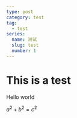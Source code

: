```yaml
---
type: post
category: test
tag:
  - test
series:
  name: 测试
  slug: test
  number: 1
---
```


# This is a test

Hello world

$a^2+b^2=c^2$
